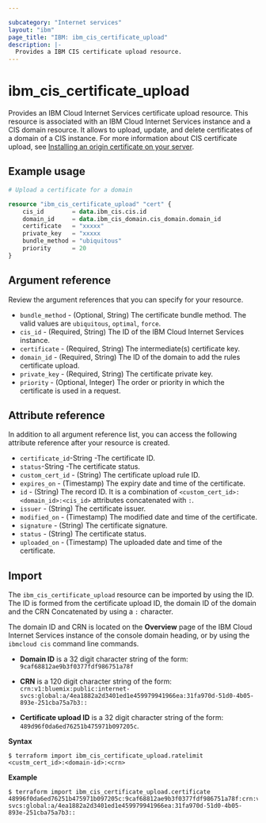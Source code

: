 ```yaml
---

subcategory: "Internet services"
layout: "ibm"
page_title: "IBM: ibm_cis_certificate_upload"
description: |-
  Provides a IBM CIS certificate upload resource.
---
```


# ibm_cis_certificate_upload

Provides an IBM Cloud Internet Services certificate upload resource. This resource is associated with an IBM Cloud Internet Services instance and a CIS domain resource. It allows to upload, update, and delete certificates of a domain of a CIS instance. For more information about CIS certificate upload, see [Installing an origin certificate on your server](https://cloud.ibm.com/docs/cis?topic=cis-cis-origin-certificates#cis-origin-certificates-installing).

## Example usage

```terraform
# Upload a certificate for a domain

resource "ibm_cis_certificate_upload" "cert" {
    cis_id        = data.ibm_cis.cis.id
    domain_id     = data.ibm_cis_domain.cis_domain.domain_id
    certificate   = "xxxxx"
    private_key   = "xxxxx
    bundle_method = "ubiquitous"
    priority      = 20
}
```

## Argument reference
Review the argument references that you can specify for your resource. 

- `bundle_method` - (Optional, String) The certificate bundle method. The valid values are `ubiquitous`, `optimal`, `force`.
- `cis_id` - (Required, String) The ID of the IBM Cloud Internet Services instance.
- `certificate` - (Required, String) The intermediate(s) certificate key.
- `domain_id` - (Required, String) The ID of the domain to add the rules certificate upload.
- `private_key` - (Required, String) The certificate private key.
- `priority` - (Optional, Integer) The order or priority in which the certificate is used in a request.

## Attribute reference
In addition to all argument reference list, you can access the following attribute reference after your resource is created.

- `certificate_id`-String -The certificate ID.
- `status`-String -The certificate status.
- `custom_cert_id` - (String) The certificate upload rule ID.
- `expires_on` - (Timestamp) The expiry date and time of the certificate.
- `id` - (String) The record ID. It is a combination of `<custom_cert_id>:<domain_id>:<cis_id>` attributes concatenated with `:`.
- `issuer` - (String) The certificate issuer.
- `modified_on` - (Timestamp) The modified date and time of the certificate.
- `signature` - (String) The certificate signature.
- `status` - (String) The certificate status.
- `uploaded_on` - (Timestamp) The uploaded date and time of the certificate.

## Import
The `ibm_cis_certificate_upload` resource can be imported by using the ID. The ID is formed from the certificate upload ID, the domain ID of the domain and the CRN  Concatenated  by using a `:` character.

The domain ID and CRN is located on the **Overview** page of the IBM Cloud Internet Services instance of the console domain heading, or by using the `ibmcloud cis` command line commands.

- **Domain ID** is a 32 digit character string of the form: `9caf68812ae9b3f0377fdf986751a78f`

- **CRN** is a 120 digit character string of the form: `crn:v1:bluemix:public:internet-svcs:global:a/4ea1882a2d3401ed1e459979941966ea:31fa970d-51d0-4b05-893e-251cba75a7b3::`

- **Certificate upload ID** is a 32 digit character string of the form: `489d96f0da6ed76251b475971b097205c`.


**Syntax**

```
$ terraform import ibm_cis_certificate_upload.ratelimit <custm_cert_id>:<domain-id>:<crn>
```

**Example**

```
$ terraform import ibm_cis_certificate_upload.certificate 48996f0da6ed76251b475971b097205c:9caf68812ae9b3f0377fdf986751a78f:crn:v1:bluemix:public:internet-svcs:global:a/4ea1882a2d3401ed1e459979941966ea:31fa970d-51d0-4b05-893e-251cba75a7b3::
```
